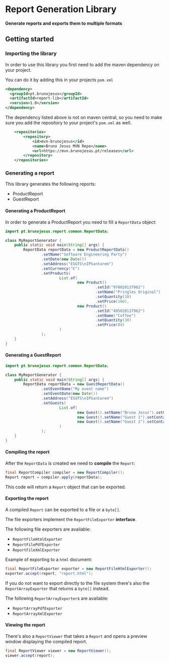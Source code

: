 # Report Generation Library
**Generate reports and exports them to multiple formats**

## Getting started

### Importing the library
In order to use this library you first need to add the maven dependency
on your project.

You can do it by adding this in your projects `pom.xml`
```xml
<dependency>
  <groupId>pt.brunojesus</groupId>
  <artifactId>report-lib</artifactId>
  <version>1.0</version>
</dependency>
```

The dependency listed above is not on maven central, so you need to make
sure you add the repository to your project's `pom.xml` as well.
```xml
    <repositories>
        <repository>
            <id>mvn-brunojesus</id>
            <name>Bruno Jesus MVN Repo</name>
            <url>https://mvn.brunojesus.pt/releases</url>
        </repository>
    </repositories>
```

### Generating a report
This library generates the following reports:
  - ProductReport
  - GuestReport

#### Generating a ProductReport
In order to generate a ProductReport you need to fill a `ReportData` object:

```java
import pt.brunojesus.report.common.ReportData;

class MyReportGenerator {
    public static void main(String[] args) {
        ReportData reportData = new ProductReportData()
                .setName("Software Engineering Party")
                .setDate(new Date())
                .setAddress("ESGTS\nIPSantarem")
                .setCurrency("€")
                .setProducts(
                        List.of(
                                new Product()
                                        .setId("978020137962")
                                        .setName("Pringles Original")
                                        .setQuantity(20)
                                        .setPrice(10d),
                                new Product()
                                        .setId("495020137962")
                                        .setName("Coffee")
                                        .setQuantity(30)
                                        .setPrice(8d)
                        )
                );
    }
}
```

#### Generating a GuestReport 
```java
import pt.brunojesus.report.common.ReportData;

class MyReportGenerator {
    public static void main(String[] args) {
        ReportData reportData = new GuestReportData()
                .setEventName("My event name")
                .setEventDate(new Date())
                .setAddress("ESGTS\nIPSantarem")
                .setGuests(
                        List.of(
                                new Guest().setName("Bruno Jesus").setContact("+351911234567").setPresent(true),
                                new Guest().setName("Guest 1").setContact("+351911234568").setPresent(false),
                                new Guest().setName("Guest 2").setContact("student@ipsantarem.pt")
                        )
                );
    }
}
```

#### Compiling the report
After the `ReportData` is created we need to **compile** the `Report`:
```java
final ReportCompiler compiler = new ReportCompiler();
Report report = compiler.apply(reportData);
```
This code will return a `Report` object that can be exported.

#### Exporting the report
A compiled `Report` can be exported to a file or a `byte[]`.

The file exporters implement the `ReportFileExporter` **interface**.

The following file exporters are available:
 - `ReportFileHtmlExporter`
 - `ReportFilePdfExporter`
 - `ReportFileXmlExporter`

Example of exporting to a `html` document:
```java
final ReportFileExporter exporter = new ReportFileHtmlExporter();
exporter.accept(report, "report.html");
```

If you do not want to export directly to the file system there's also
the `ReportArrayExporter` that returns a `byte[]` instead.

The following `ReportArrayExporter`s are available:
 - `ReportArrayPdfExporter`
 - `ReportArrayXmlExporter`

#### Viewing the report
There's also a `ReportViewer` that takes a `Report` and opens a preview
window displaying the compiled report.

```java
final ReportViewer viewer = new ReportViewer();
viewer.accept(report);
```